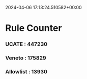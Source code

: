 2024-04-06 17:13:24.510582+00:00
# Rule Counter 
 ### UCATE : 447230

 ### Veneto : 175829

 ### Allowlist : 13930